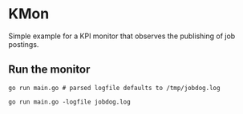# KMon

Simple example for a KPI monitor that observes the publishing of job postings.

## Run the monitor
```
go run main.go # parsed logfile defaults to /tmp/jobdog.log

go run main.go -logfile jobdog.log 
```